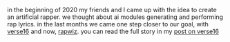 in the beginning of 2020 my friends and I came up with the idea 
to create an artificial rapper. we thought about ai modules 
generating and performing rap lyrics. in the last months we 
came one step closer to our goal, with [verse16](https://pelgo14.github.io/doc/2020/09/01/verse16/) 
and now, [rapwiz](https://pelgo14.github.io/2020/09/06/rapwiz42/).
you can read the full story in my [post on verse16](https://pelgo14.github.io/doc/2020/09/01/verse16/)


